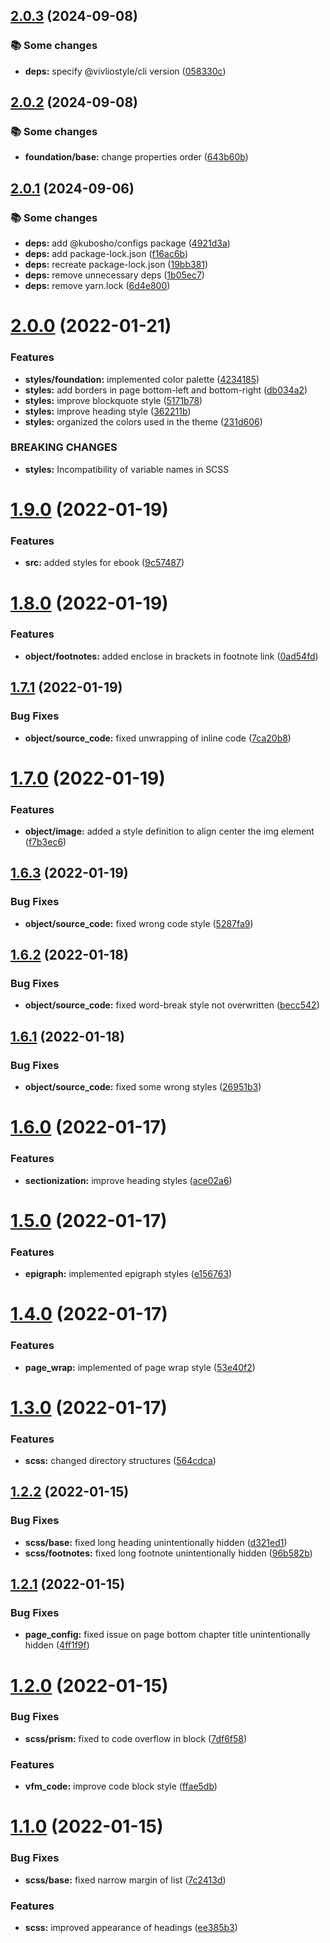 ## [2.0.3](https://github.com/o2project/vivliostyle-theme-o2project/compare/v2.0.2...v2.0.3) (2024-09-08)

### 📚 Some changes

* **deps:** specify @vivliostyle/cli version ([058330c](https://github.com/o2project/vivliostyle-theme-o2project/commit/058330cedd845d83595344c8af77ede3bdd99c4b))

## [2.0.2](https://github.com/o2project/vivliostyle-theme-o2project/compare/v2.0.1...v2.0.2) (2024-09-08)

### 📚 Some changes

* **foundation/base:** change properties order ([643b60b](https://github.com/o2project/vivliostyle-theme-o2project/commit/643b60bfa4397b8ac551711558a70ca296aa93e3))

## [2.0.1](https://github.com/o2project/vivliostyle-theme-o2project/compare/v2.0.0...v2.0.1) (2024-09-06)

### 📚 Some changes

* **deps:** add @kubosho/configs package ([4921d3a](https://github.com/o2project/vivliostyle-theme-o2project/commit/4921d3a80faa7953060c3d9677822a66be2ab19f))
* **deps:** add package-lock.json ([f16ac6b](https://github.com/o2project/vivliostyle-theme-o2project/commit/f16ac6b410acad77a825a0d5f25d09f9ca9c56f2))
* **deps:** recreate package-lock.json ([19bb381](https://github.com/o2project/vivliostyle-theme-o2project/commit/19bb3812c42449e3ce00272096cd92d118665feb))
* **deps:** remove unnecessary deps ([1b05ec7](https://github.com/o2project/vivliostyle-theme-o2project/commit/1b05ec73ddc41b20d722255012d2bf76c1efe366))
* **deps:** remove yarn.lock ([6d4e800](https://github.com/o2project/vivliostyle-theme-o2project/commit/6d4e8004051b26fe0978861103011a7d4e73a3a5))

# [2.0.0](https://github.com/o2project/vivliostyle-theme-o2project/compare/v1.9.0...v2.0.0) (2022-01-21)


### Features

* **styles/foundation:** implemented color palette ([4234185](https://github.com/o2project/vivliostyle-theme-o2project/commit/423418512c91cfa283e08d7d09a6c7add90f7412))
* **styles:** add borders in page bottom-left and bottom-right ([db034a2](https://github.com/o2project/vivliostyle-theme-o2project/commit/db034a255f542ed152d0fde954018b4da045d98c))
* **styles:** improve blockquote style ([5171b78](https://github.com/o2project/vivliostyle-theme-o2project/commit/5171b789ad646078c3960becbb535d67859bb03e))
* **styles:** improve heading style ([362211b](https://github.com/o2project/vivliostyle-theme-o2project/commit/362211b0bd6a6b779e83244b4d1a11ee467d7ab4))
* **styles:** organized the colors used in the theme ([231d606](https://github.com/o2project/vivliostyle-theme-o2project/commit/231d6068d7e5537e28fea13e2b75ea757b368c13))


### BREAKING CHANGES

* **styles:** Incompatibility of variable names in SCSS

# [1.9.0](https://github.com/o2project/vivliostyle-theme-o2project/compare/v1.8.0...v1.9.0) (2022-01-19)


### Features

* **src:** added styles for ebook ([9c57487](https://github.com/o2project/vivliostyle-theme-o2project/commit/9c57487adba1eb186bcfc6f9468b76a53a80331c))

# [1.8.0](https://github.com/o2project/vivliostyle-theme-o2project/compare/v1.7.1...v1.8.0) (2022-01-19)


### Features

* **object/footnotes:** added enclose in brackets in footnote link ([0ad54fd](https://github.com/o2project/vivliostyle-theme-o2project/commit/0ad54fde3f874bf4c6d210c4061a6c3f2b080b51))

## [1.7.1](https://github.com/o2project/vivliostyle-theme-o2project/compare/v1.7.0...v1.7.1) (2022-01-19)


### Bug Fixes

* **object/source_code:** fixed unwrapping of inline code ([7ca20b8](https://github.com/o2project/vivliostyle-theme-o2project/commit/7ca20b80e234b0da977ed839841a25b320277013))

# [1.7.0](https://github.com/o2project/vivliostyle-theme-o2project/compare/v1.6.3...v1.7.0) (2022-01-19)


### Features

* **object/image:** added a style definition to align center the img element ([f7b3ec6](https://github.com/o2project/vivliostyle-theme-o2project/commit/f7b3ec65476b2789e23990c37ae05078c2a0e910))

## [1.6.3](https://github.com/o2project/vivliostyle-theme-o2project/compare/v1.6.2...v1.6.3) (2022-01-19)


### Bug Fixes

* **object/source_code:** fixed wrong code style ([5287fa9](https://github.com/o2project/vivliostyle-theme-o2project/commit/5287fa955d1392aa1c0599363d22cd62ea37bb96))

## [1.6.2](https://github.com/o2project/vivliostyle-theme-o2project/compare/v1.6.1...v1.6.2) (2022-01-18)


### Bug Fixes

* **object/source_code:** fixed word-break style not overwritten ([becc542](https://github.com/o2project/vivliostyle-theme-o2project/commit/becc5422d78c94b86b33a1356af3e9b59cf55f49))

## [1.6.1](https://github.com/o2project/vivliostyle-theme-o2project/compare/v1.6.0...v1.6.1) (2022-01-18)


### Bug Fixes

* **object/source_code:** fixed some wrong styles ([26951b3](https://github.com/o2project/vivliostyle-theme-o2project/commit/26951b341a970d08316f49f5c540854a11c38352))

# [1.6.0](https://github.com/o2project/vivliostyle-theme-o2project/compare/v1.5.0...v1.6.0) (2022-01-17)


### Features

* **sectionization:** improve heading styles ([ace02a6](https://github.com/o2project/vivliostyle-theme-o2project/commit/ace02a6bf6b5aa43e775dcf64230f4747cab7462))

# [1.5.0](https://github.com/o2project/vivliostyle-theme-o2project/compare/v1.4.0...v1.5.0) (2022-01-17)


### Features

* **epigraph:** implemented epigraph styles ([e156763](https://github.com/o2project/vivliostyle-theme-o2project/commit/e1567639f2137b579ef7e83b86f26fa3af567c2e))

# [1.4.0](https://github.com/o2project/vivliostyle-theme-o2project/compare/v1.3.0...v1.4.0) (2022-01-17)


### Features

* **page_wrap:** implemented of page wrap style ([53e40f2](https://github.com/o2project/vivliostyle-theme-o2project/commit/53e40f2867faaa53da3af7d1d36bfb0ac854cf69))

# [1.3.0](https://github.com/o2project/vivliostyle-theme-o2project/compare/v1.2.2...v1.3.0) (2022-01-17)


### Features

* **scss:** changed directory structures ([564cdca](https://github.com/o2project/vivliostyle-theme-o2project/commit/564cdca134aae7a667686251b2ebf01a1ce33970))

## [1.2.2](https://github.com/o2project/vivliostyle-theme-o2project/compare/v1.2.1...v1.2.2) (2022-01-15)


### Bug Fixes

* **scss/base:** fixed long heading unintentionally hidden ([d321ed1](https://github.com/o2project/vivliostyle-theme-o2project/commit/d321ed1067a6dfa703a696282644fe79fc1fae8b))
* **scss/footnotes:** fixed long footnote unintentionally hidden ([96b582b](https://github.com/o2project/vivliostyle-theme-o2project/commit/96b582b20539c01932eb589112751a2169696fbb))

## [1.2.1](https://github.com/o2project/vivliostyle-theme-o2project/compare/v1.2.0...v1.2.1) (2022-01-15)


### Bug Fixes

* **page_config:** fixed issue on page bottom chapter title unintentionally hidden ([4ff1f9f](https://github.com/o2project/vivliostyle-theme-o2project/commit/4ff1f9fbf75edb505d04ce6b5a11fe51bc6b6cd0))

# [1.2.0](https://github.com/o2project/vivliostyle-theme-o2project/compare/v1.1.0...v1.2.0) (2022-01-15)


### Bug Fixes

* **scss/prism:** fixed to code overflow in block ([7df6f58](https://github.com/o2project/vivliostyle-theme-o2project/commit/7df6f581a41e2dad409cd4f9d2bd5777407c5b7e))


### Features

* **vfm_code:** improve code block style ([ffae5db](https://github.com/o2project/vivliostyle-theme-o2project/commit/ffae5dbe2311a90a92fd8fa1051002f1714bd209))

# [1.1.0](https://github.com/o2project/vivliostyle-theme-o2project/compare/v1.0.2...v1.1.0) (2022-01-15)

### Bug Fixes

- **scss/base:** fixed narrow margin of list ([7c2413d](https://github.com/o2project/vivliostyle-theme-o2project/commit/7c2413d21a73def6dbb7970e781b3229436070c4))

### Features

- **scss:** improved appearance of headings ([ee385b3](https://github.com/o2project/vivliostyle-theme-o2project/commit/ee385b3ebd9377f0141efa63be16b98dccb56fab))
